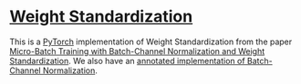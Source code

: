 # [Weight Standardization](https://nn.labml.ai/normalization/weight_standardization/index.html)

This is a [PyTorch](https://pytorch.org) implementation of Weight Standardization from the paper
 [Micro-Batch Training with Batch-Channel Normalization and Weight Standardization](https://arxiv.org/abs/1903.10520).
We also have an
[annotated implementation of Batch-Channel Normalization](https://nn.labml.ai/normalization/batch_channel_norm/index.html).

